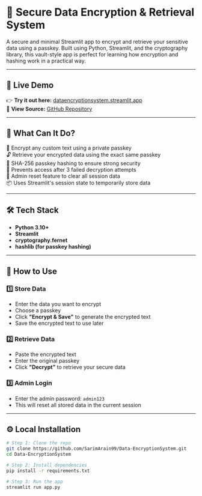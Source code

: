 # 🔐 Secure Data Encryption & Retrieval System

A secure and minimal Streamlit app to encrypt and retrieve your sensitive data using a passkey. Built using Python, Streamlit, and the cryptography library, this vault-style app is perfect for learning how encryption and hashing work in a practical way.

---

## 🚀 Live Demo

👉 **Try it out here:** [dataencryptionsystem.streamlit.app](https://dataencryptionsystem.streamlit.app/)  
📁 **View Source:** [GitHub Repository](https://github.com/SarimArain99/Data-EncryptionSystem)

---

## 🧠 What Can It Do?

🔐 Encrypt any custom text using a private passkey  
🔓 Retrieve your encrypted data using the exact same passkey  
🔑 SHA-256 passkey hashing to ensure strong security  
🚫 Prevents access after 3 failed decryption attempts  
🧹 Admin reset feature to clear all session data  
📦 Uses Streamlit's session state to temporarily store data  

---

## 🛠️ Tech Stack

- **Python 3.10+**
- **Streamlit**
- **cryptography.fernet**
- **hashlib (for passkey hashing)**

---

## 🧪 How to Use

### 1️⃣ Store Data
- Enter the data you want to encrypt
- Choose a passkey
- Click **"Encrypt & Save"** to generate the encrypted text
- Save the encrypted text to use later

### 2️⃣ Retrieve Data
- Paste the encrypted text
- Enter the original passkey
- Click **"Decrypt"** to retrieve your secure data

### 3️⃣ Admin Login
- Enter the admin password: `admin123`
- This will reset all stored data in the current session

---

## ⚙️ Local Installation

```bash
# Step 1: Clone the repo
git clone https://github.com/SarimArain99/Data-EncryptionSystem.git
cd Data-EncryptionSystem

# Step 2: Install dependencies
pip install -r requirements.txt

# Step 3: Run the app
streamlit run app.py
